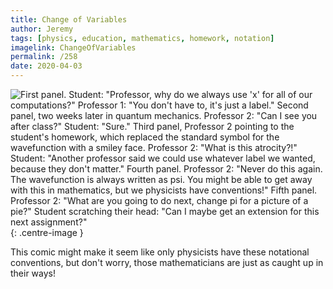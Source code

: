 ```yaml
---
title: Change of Variables
author: Jeremy
tags: [physics, education, mathematics, homework, notation]
imagelink: ChangeOfVariables
permalink: /258
date: 2020-04-03
---
```


![First panel. Student: "Professor, why do we always use 'x' for all of our computations?" Professor 1: "You don't have to, it's just a label." Second panel, two weeks later in quantum mechanics. Professor 2: "Can I see you after class?" Student: "Sure." Third panel, Professor 2 pointing to the student's homework, which replaced the standard symbol for the wavefunction with a smiley face. Professor 2: "What is this atrocity?!" Student: "Another professor said we could use whatever label we wanted, because they don't matter." Fourth panel. Professor 2: "Never do this again. The wavefunction is always written as psi. You might be able to get away with this in mathematics, but we physicists have conventions!" Fifth panel. Professor 2: "What are you going to do next, change pi for a picture of a pie?" Student scratching their head: "Can I maybe get an extension for this next assignment?"](https://res.cloudinary.com/dh3hm8pb7/image/upload/c_scale,q_auto:best/v1535842782/Handwaving/Published/ChangeOfVariables.png){: .centre-image }

This comic might make it seem like only physicists have these notational conventions, but don't worry, those mathematicians are just as caught up in their ways!

